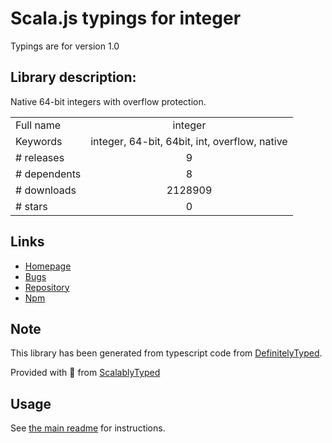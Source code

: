 
# Scala.js typings for integer

Typings are for version 1.0

## Library description:
Native 64-bit integers with overflow protection.

|                    |                 |
| ------------------ | :-------------: |
| Full name          | integer |
| Keywords           | integer, 64-bit, 64bit, int, overflow, native |
| # releases         | 9 |
| # dependents       | 8 |
| # downloads        | 2128909 |
| # stars            | 0 |

## Links
- [Homepage](https://github.com/JoshuaWise/integer#readme)
- [Bugs](https://github.com/JoshuaWise/integer/issues)
- [Repository](https://github.com/JoshuaWise/integer)
- [Npm](https://www.npmjs.com/package/integer)
    


## Note
This library has been generated from typescript code from [DefinitelyTyped](https://definitelytyped.org).

Provided with :purple_heart: from [ScalablyTyped](https://github.com/oyvindberg/ScalablyTyped)

## Usage
See [the main readme](../../readme.md) for instructions.


